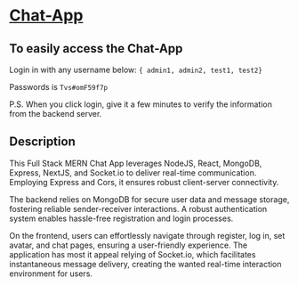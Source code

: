 # [Chat-App](https://vj-chat-app.vercel.app/)



## To easily access the Chat-App 

Login in with any username below:
`{ admin1, admin2, test1, test2}` 

Passwords is `Tvs#omF59f7p`

P.S. When you click login, give it a few minutes to verify the information from the backend server.


## Description
This Full Stack MERN Chat App leverages NodeJS, React, MongoDB, Express, NextJS, and Socket.io to deliver real-time communication. Employing Express and Cors, it ensures robust client-server connectivity.

The backend relies on MongoDB for secure user data and message storage, fostering reliable sender-receiver interactions. A robust authentication system enables hassle-free registration and login processes.

On the frontend, users can effortlessly navigate through register, log in, set avatar, and chat pages, ensuring a user-friendly experience. The application has most it appeal relying of Socket.io, which facilitates instantaneous message delivery, creating the wanted real-time interaction environment for users. 
